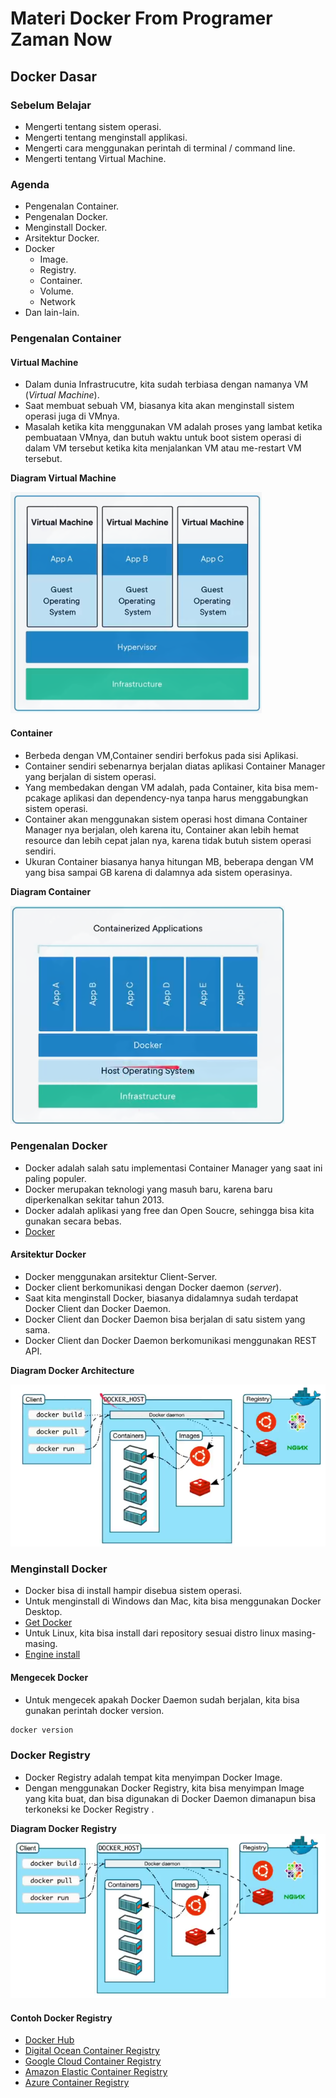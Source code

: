 # Materi Docker From Programer Zaman Now

## Docker Dasar

### Sebelum Belajar

- Mengerti tentang sistem operasi.
- Mengerti tentang menginstall applikasi.
- Mengerti cara menggunakan perintah di terminal / command line.
- Mengerti tentang Virtual Machine.

### Agenda

- Pengenalan Container.
- Pengenalan Docker.
- Menginstall Docker.
- Arsitektur Docker.
- Docker
  - Image.
  - Registry.
  - Container.
  - Volume.
  - Network
- Dan lain-lain.

### Pengenalan Container

#### Virtual Machine

- Dalam dunia Infrastrucutre, kita sudah terbiasa dengan namanya VM (_Virtual Machine_).
- Saat membuat sebuah VM, biasanya kita akan menginstall sistem operasi juga di VMnya.
- Masalah ketika kita menggunakan VM adalah proses yang lambat ketika pembuataan VMnya, dan butuh waktu untuk boot sistem operasi di dalam VM tersebut ketika kita menjalankan VM atau me-restart VM tersebut.

**Diagram Virtual Machine**

![Diagram Virtual Machine](./img/Diagram-Virtual-Machine.png)

#### Container

- Berbeda dengan VM,Container sendiri berfokus pada sisi Aplikasi.
- Container sendiri sebenarnya berjalan diatas aplikasi Container Manager yang berjalan di sistem operasi.
- Yang membedakan dengan VM adalah, pada Container, kita bisa mem-pcakage aplikasi dan dependency-nya tanpa harus menggabungkan sistem operasi.
- Container akan menggunakan sistem operasi host dimana Container Manager nya berjalan, oleh karena itu, Container akan lebih hemat resource dan lebih cepat jalan nya, karena tidak butuh sistem operasi sendiri.
- Ukuran Container biasanya hanya hitungan MB, beberapa dengan VM yang bisa sampai GB karena di dalamnya ada sistem operasinya.

**Diagram Container**

![Diagram Container](./img/Diagram-Container.png)

### Pengenalan Docker

- Docker adalah salah satu implementasi Container Manager yang saat ini paling populer.
- Docker merupakan teknologi yang masuh baru, karena baru diperkenalkan sekitar tahun 2013.
- Docker adalah aplikasi yang free dan Open Soucre, sehingga bisa kita gunakan secara bebas.
- [Docker](https://www.docker.com/)

#### Arsitektur Docker

- Docker menggunakan arsitektur Client-Server.
- Docker client berkomunikasi dengan Docker daemon (_server_).
- Saat kita menginstall Docker, biasanya didalamnya sudah terdapat Docker Client dan Docker Daemon.
- Docker Client dan Docker Daemon bisa berjalan di satu sistem yang sama.
- Docker Client dan Docker Daemon berkomunikasi menggunakan REST API.

**Diagram Docker Architecture**

![Diagram Docker Architecture](./img/Diagram-Docker-Architecture.png)

### Menginstall Docker

- Docker bisa di install hampir disebua sistem operasi.
- Untuk menginstall di Windows dan Mac, kita bisa menggunakan Docker Desktop.
- [Get Docker](https://docs.docker.com/get-docker/)
- Untuk Linux, kita bisa install dari repository sesuai distro linux masing-masing.
- [Engine install](https://docs.docker.com/engine/install/)

#### Mengecek Docker

- Untuk mengecek apakah Docker Daemon sudah berjalan, kita bisa gunakan perintah docker version.

```sh
docker version
```

### Docker Registry

- Docker Registry adalah tempat kita menyimpan Docker Image.
- Dengan menggunakan Docker Registry, kita bisa menyimpan Image yang kita buat, dan bisa digunakan di Docker Daemon dimanapun bisa terkoneksi ke Docker Registry .

**Diagram Docker Registry** 
![Diagram Docker Registry](./img/Diagram-Docker-Registry.png) 

#### Contoh Docker Registry

- [Docker Hub](https://hub.docker.com/)
- [Digital Ocean Container Registry](https://www.digitalocean.com/products/container-registry/)
- [Google Cloud Container Registry](https://cloud.goole.com/container-registry)
- [Amazon Elastic Container Registry](https://aws.amazon.com/id/ecr/)
- [Azure Container Registry](https://azure.microsoft.com/en-us/services/container-registry/) 
